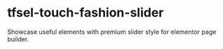 # tfsel-touch-fashion-slider
Showcase useful elements with premium slider style for elementor page builder.
